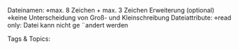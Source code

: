 Dateinamen:
⋄max. 8 Zeichen + max. 3 Zeichen Erweiterung (optional)
⋄keine Unterscheidung von Groß- und Kleinschreibung
Dateiattribute:
⋄read only: Datei kann nicht ge ¨andert werden

   Tags & Topics:
   